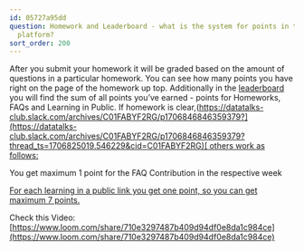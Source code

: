 ```yaml
---
id: 05727a95dd
question: Homework and Leaderboard - what is the system for points in the course management
  platform?
sort_order: 200
---
```


After you submit your homework it will be graded based on the amount of questions in a particular homework. You can see how many points you have right on the page of the homework up top. Additionally in the [leaderboard](https://courses.datatalks.club/de-zoomcamp-2025/leaderboard) you will find the sum of all points you’ve earned - points for Homeworks, FAQs and Learning in Public. If homework is clear,([https://datatalks-club.slack.com/archives/C01FABYF2RG/p1706846846359379?](https://datatalks-club.slack.com/archives/C01FABYF2RG/p1706846846359379?thread_ts=1706825019.546229&cid=C01FABYF2RG)[ others work as follows:](https://datatalks-club.slack.com/archives/C01FABYF2RG/p1706846846359379?thread_ts=1706825019.546229&cid=C01FABYF2RG)

You get maximum 1 point for the FAQ Contribution in the respective week

[ For each learning in a public link you get one point, so you can get maximum 7 points.](https://datatalks-club.slack.com/archives/C01FABYF2RG/p1706846846359379?thread_ts=1706825019.546229&cid=C01FABYF2RG)

Check this Video: [https://www.loom.com/share/710e3297487b409d94df0e8da1c984ce](https://www.loom.com/share/710e3297487b409d94df0e8da1c984ce)

